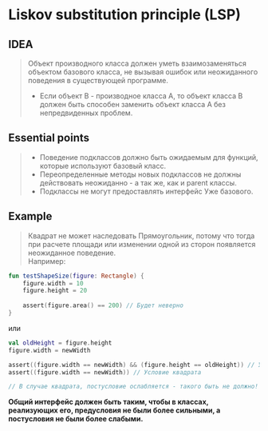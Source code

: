 # Liskov substitution principle (LSP)

## IDEA
> Объект производного класса должен уметь взаимозаменяться объектом базового класса, не вызывая ошибок или
неожиданного поведения в существующей программе.
> - Если объект B - производное класса A, то объект класса B должен быть способен заменить объект класса A без
непредвиденных проблем.

## Essential points
> - Поведение подклассов должно быть ожидаемым для функций, которые используют базовый класс.
> - Переопределенные методы новых подклассов не должны действовать неожиданно - а так же, как и parent классы.
> - Подклассы не могут предоставлять интерфейс Уже базового.

## Example
> Квадрат не может наследовать Прямоугольник, потому что тогда при расчете площади или изменении одной из сторон
появляется неожиданное поведение.\
Например:
```kotlin
fun testShapeSize(figure: Rectangle) {
    figure.width = 10
    figure.height = 20
    
    assert(figure.area() == 200) // Будет неверно
}
```
или
```kotlin
val oldHeight = figure.height
figure.width = newWidth

assert((figure.width == newWidth) && (figure.height == oldHeight)) // Условие прямоугольника
assert((figure.width == newWidth)) // Условие квадрата

// В случае квадрата, постусловие ослабляется - такого быть не должно!
```

**Общий интерфейс должен быть таким, чтобы в классах, реализующих его, предусловия не были более сильными,
а постусловия не были более слабыми.**
